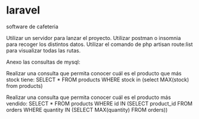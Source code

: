 # laravel
software de cafeteria


Utilizar un servidor para lanzar el proyecto.
Utilizar postman o insomnia para recoger los distintos datos.
Utilizar el comando de  php artisan route:list para visualizar todas las rutas.

Anexo las consultas de mysql:

Realizar una consulta que permita conocer cuál es el producto que más stock tiene:
SELECT * FROM products WHERE stock in (select MAX(stock) from products)

Realizar una consulta que permita conocer cuál es el producto más vendido:
SELECT * FROM products WHERE id IN (SELECT product_id FROM orders WHERE quantity IN (SELECT MAX(quantity) FROM orders))

